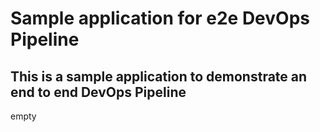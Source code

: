 # Sample application for e2e DevOps Pipeline
## This is a sample application to demonstrate an end to end DevOps Pipeline


empty